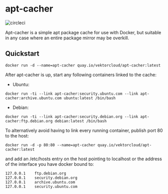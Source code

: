 # apt-cacher

![circleci][circleci]

Apt-cacher is a simple apt package cache for use with Docker, but suitable in any case where an entire package mirror may be overkill.

## Quickstart

```
docker run -d --name=apt-cacher quay.io/vektorcloud/apt-cacher:latest
```

After apt-cacher is up, start any following containers linked to the cache:

* Ubuntu:
``` 
docker run -ti --link apt-cacher:security.ubuntu.com --link apt-cacher:archive.ubuntu.com ubuntu:latest /bin/bash
```

* Debian:
```
docker run -ti --link apt-cacher:security.debian.org --link apt-cacher:ftp.debian.org debian:latest /bin/bash
```

To alternatively avoid having to link every running container, publish port 80 to the host:
```
docker run -d -p 80:80 --name=apt-cacher quay.io/vektorcloud/apt-cacher:latest
```
and add an /etc/hosts entry on the host pointing to localhost or the address of the interface you have docker bound to:
```
127.0.0.1    ftp.debian.org
127.0.0.1    security.debian.org
127.0.0.1    archive.ubuntu.com
127.0.0.1    security.ubuntu.com
```

[circleci]: https://img.shields.io/circleci/build/gh/vektorcloud/apt-cacher?color=1dd6c9&logo=CircleCI&logoColor=1dd6c9&style=for-the-badge "apt-cacher"
